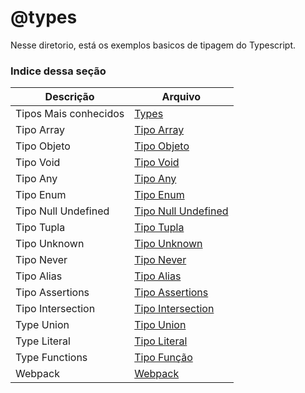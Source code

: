 # @types

Nesse diretorio, está os exemplos basicos de tipagem do Typescript.

### **Indice dessa seção**



| Descrição             | Arquivo                                                      |
| --------------------- | ------------------------------------------------------------ |
| Tipos Mais conhecidos | [Types](https://github.com/juliofilizzola/typescript_studies/tree/main/%40types/src/types-exemple/types.ts) |
| Tipo Array            | [Tipo Array](https://github.com/juliofilizzola/typescript_studies/blob/main/%40types/src/types-exemple/type-array.ts) |
| Tipo Objeto           | [Tipo Objeto](https://github.com/juliofilizzola/typescript_studies/blob/main/%40types/src/types-exemple/type-object.ts) |
| Tipo Void             | [Tipo Void](https://github.com/juliofilizzola/typescript_studies/blob/main/%40types/src/types-exemple/type-void.ts) |
| Tipo Any              | [Tipo Any](https://github.com/juliofilizzola/typescript_studies/blob/main/%40types/src/types-exemple/type-any.ts) |
| Tipo Enum             | [Tipo Enum](https://github.com/juliofilizzola/typescript_studies/blob/main/%40types/src/types-exemple/type-enum.ts) |
| Tipo Null Undefined   | [Tipo Null Undefined](https://github.com/juliofilizzola/typescript_studies/blob/main/%40types/src/types-exemple/type-null-undefined.ts) |
| Tipo Tupla            | [Tipo Tupla](https://github.com/juliofilizzola/typescript_studies/blob/main/%40types/src/types-exemple/type-tupla.ts) |
| Tipo Unknown          | [Tipo Unknown](https://github.com/juliofilizzola/typescript_studies/blob/main/%40types/src/types-exemple/type-unknown.ts) |
| Tipo Never            | [Tipo Never](https://github.com/juliofilizzola/typescript_studies/blob/main/%40types/src/types-exemple/type-never.ts) |
| Tipo Alias            | [Tipo Alias](https://github.com/juliofilizzola/typescript_studies/blob/main/%40types/src/types-utils/type-alias.ts) |
| Tipo Assertions       | [Tipo Assertions](https://github.com/juliofilizzola/typescript_studies/blob/main/%40types/src/types-utils/type-Assertuions.ts) |
| Tipo Intersection     | [Tipo Intersection](https://github.com/juliofilizzola/typescript_studies/blob/main/%40types/src/types-utils/type-intersection.ts) |
| Type Union            | [Tipo Union](https://github.com/juliofilizzola/typescript_studies/blob/main/%40types/src/types-utils/type-union.ts) |
| Type Literal          | [Tipo Literal](https://github.com/juliofilizzola/typescript_studies/blob/main/%40types/src/types-utils/type-literal.ts) |
| Type Functions        | [Tipo Função](https://github.com/juliofilizzola/typescript_studies/blob/main/%40types/src/type-function/type-function.ts) |
| Webpack               | [Webpack](https://github.com/juliofilizzola/typescript_studies/blob/main/%40types/src/webpack/index.ts) |
